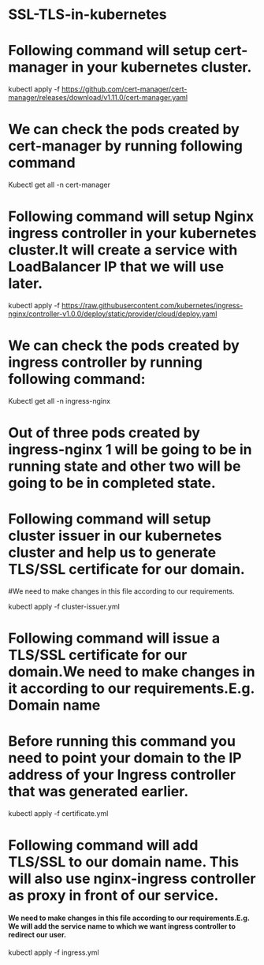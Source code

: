 # SSL-TLS-in-kubernetes

# Following command will setup cert-manager in your kubernetes cluster.

kubectl apply -f https://github.com/cert-manager/cert-manager/releases/download/v1.11.0/cert-manager.yaml
# We can check the pods created by cert-manager by running following command
Kubectl get all -n cert-manager       


# Following command will setup Nginx ingress controller in your kubernetes cluster.It will create a service with LoadBalancer IP that we will use later.
  
kubectl apply -f https://raw.githubusercontent.com/kubernetes/ingress-nginx/controller-v1.0.0/deploy/static/provider/cloud/deploy.yaml

# We can check the pods created by ingress controller by running following command:
Kubectl get all -n ingress-nginx
         
# Out of three pods created by ingress-nginx 1 will be going to be in running state and other two will be going to be in completed state. 


# Following command will setup cluster issuer in our kubernetes cluster and help us to generate TLS/SSL certificate for our domain.
#We need to make changes in this file according to our requirements.

kubectl apply -f cluster-issuer.yml 

# Following command will issue a TLS/SSL certificate for our domain.We need to make changes in it according to our requirements.E.g. Domain name
# Before running this command you need to point your domain to the IP address of your Ingress controller that was generated earlier.

kubectl apply -f certificate.yml   

# Following command will add TLS/SSL to our domain name. This will also use nginx-ingress controller as proxy in front of our service.
#### We need to make changes in this file according to our requirements.E.g. We will add the service name to which we want ingress controller to redirect our user.

kubectl apply -f ingress.yml
        
